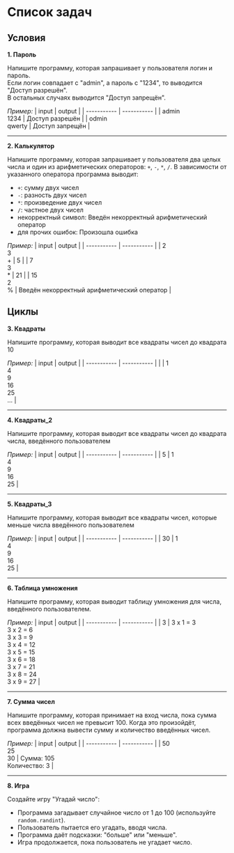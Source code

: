 # Список задач
## Условия
**1. Пароль**
   
Напишите программу, которая запрашивает у пользователя логин и пароль.  
Если логин совпадает с "admin", а пароль с "1234", то выводится "Доступ разрешён".  
В остальных случаях выводится "Доступ запрещён".

*Пример:*
| input | output |
| ----------- | ----------- |
| admin<br>1234    | Доступ разрешён   |
| odmin<br>qwerty    | Доступ запрещён   |

---

**2. Калькулятор**

Напишите программу, которая запрашивает у пользователя два целых числа и один из арифметических операторов: `+`, `-`, `*`, `/`.
В зависимости от указанного оператора программа выводит:
- `+`: сумму двух чисел
 - `-`: разность двух чисел
 - `*`: произведение двух чисел
 - `/`: частное двух чисел
 - некорректный символ: Введён некорректный арифметический оператор
 - для прочих ошибок: Произошла ошибка

*Пример:*
| input | output |
| ----------- | ----------- |
| 2<br>3<br>+ | 5 |
| 7<br>3<br>* | 21 |
| 15<br>2<br>% | Введён некорректный арифметический оператор |

## Циклы

**3. Квадраты**

Напишите программу, которая выводит все квадраты чисел до квадрата 10

*Пример:*
| input | output |
| ----------- | ----------- |
|  | 1<br>4<br>9<br>16<br>25<br>... |

---

**4. Квадраты_2**

Напишите программу, которая выводит все квадраты чисел до квадрата числа, введённого пользователем

*Пример:*
| input | output |
| ----------- | ----------- |
| 5 | 1<br>4<br>9<br>16<br>25 |

---

**5. Квадраты_3**

Напишите программу, которая выводит все квадраты чисел, которые меньше числа введённого пользователем

*Пример:*
| input | output |
| ----------- | ----------- |
| 30 | 1<br>4<br>9<br>16<br>25 |

---

**6. Таблица умножения**

Напишите программу, которая выводит таблицу умножения для числа, введённого пользователем.

*Пример:*
| input | output |
| ----------- | ----------- |
| 3 | 3 x 1 = 3<br>3 x 2 = 6<br>3 x 3 = 9<br>3 x 4 = 12<br>3 x 5 = 15<br>3 x 6 = 18<br>3 x 7 = 21<br>3 x 8 = 24<br>3 x 9 = 27 |

---

**7. Сумма чисел**

Напишите программу, которая принимает на вход числа, пока сумма всех введённых чисел не превысит 100. Когда это произойдёт, программа должна вывести сумму и количество введённых чисел.

*Пример:*
| input | output |
| ----------- | ----------- |
| 50<br>25<br>30 | Сумма: 105<br>Количество: 3 |

---

**8. Игра**

Создайте игру "Угадай число":
   - Программа загадывает случайное число от 1 до 100 (используйте `random.randint`).
   - Пользователь пытается его угадать, вводя числа.
   - Программа даёт подсказки: "больше" или "меньше".
   - Игра продолжается, пока пользователь не угадает число.


